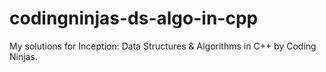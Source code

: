 # codingninjas-ds-algo-in-cpp

My solutions for Inception: Data Structures & Algorithms in C++ by Coding Ninjas.

